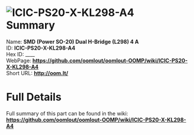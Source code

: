 
![ICIC-PS20-X-KL298-A4](https://github.com/oomlout/oomlout-OOMP/blob/master/parts/ICIC-PS20-X-KL298-A4/ICIC-PS20-X-KL298-A4_420.jpg)   
Summary
=================
  
Name: __SMD (Power SO-20) Dual H-Bridge (L298) 4 A__    
ID: __ICIC-PS20-X-KL298-A4__   
Hex ID: ____   
WebPage: __https://github.com/oomlout/oomlout-OOMP/wiki/ICIC-PS20-X-KL298-A4__   
Short URL: __http://oom.lt/__   

Full Details
==========================
Full summary of this part can be found in the wiki:   
__https://github.com/oomlout/oomlout-OOMP/wiki/ICIC-PS20-X-KL298-A4__    


